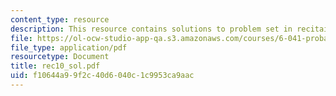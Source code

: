 ```yaml
---
content_type: resource
description: This resource contains solutions to problem set in recitaion ten.
file: https://ol-ocw-studio-app-qa.s3.amazonaws.com/courses/6-041-probabilistic-systems-analysis-and-applied-probability-spring-2006/f10644a99f2c40d6040c1c9953ca9aac_rec10_sol.pdf
file_type: application/pdf
resourcetype: Document
title: rec10_sol.pdf
uid: f10644a9-9f2c-40d6-040c-1c9953ca9aac
---
```

